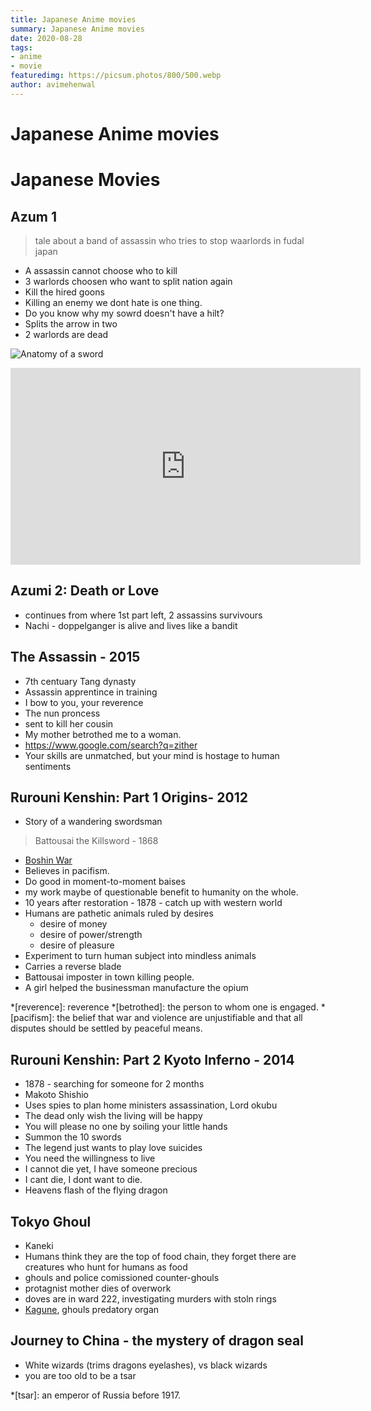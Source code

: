 ```yaml
---
title: Japanese Anime movies
summary: Japanese Anime movies
date: 2020-08-28
tags:
- anime
- movie
featuredimg: https://picsum.photos/800/500.webp
author: avimehenwal
---
```


# Japanese Anime movies



# Japanese Movies

<Box>
  <template v-slot:header>
    <h1>Swords</h1>
  </template>
  <template v-slot:body>
    <h3>Curved vs Straight swords differencce</h3>
    <p>
      The main difference is that curved swords are better at slashing while straight swords are better at thrusting.
    </p>
    <p>Water stone to sharpen sword</p>
    <a href="https://worldbuilding.stackexchange.com/questions/109436/curved-vs-straight-swords" target="_blank" rel="noopener noreferrer">
      stackexchange
    </a>
  </template>
</Box>

## Azum 1

> tale about a band of assassin who tries to stop waarlords in fudal japan

* A assassin cannot choose who to kill
* 3 warlords choosen who want to split nation again
* Kill the hired goons
* Killing an enemy we dont hate is one thing.
* Do you know why my sowrd doesn't have a hilt?
* Splits the arrow in two
* 2 warlords are dead

![Anatomy of a sword](https://www.anatomynote.com/wp-content/uploads/2018/09/2633/Medieval-sword-anatomy-structure.jpg)

<iframe width="560" height="315" src="https://www.youtube.com/embed/8Xh0XaJgHSk" frameborder="0" allow="accelerometer; autoplay; encrypted-media; gyroscope; picture-in-picture" allowfullscreen></iframe>

## Azumi 2: Death or Love

* continues from where 1st part left, 2 assassins survivours
* Nachi - doppelganger is alive and lives like a bandit

## The Assassin - 2015

* 7th centuary Tang dynasty
* Assassin apprentince in training
* I bow to you, your reverence
* The nun proncess
* sent to kill her cousin
* My mother betrothed me to a woman.
* https://www.google.com/search?q=zither
* Your skills are unmatched, but your mind is hostage to human sentiments

##  Rurouni Kenshin: Part 1 Origins- 2012

* Story of a wandering swordsman

> Battousai the Killsword - 1868

* [Boshin War](https://en.wikipedia.org/wiki/Boshin_War)
* Believes in pacifism.
* Do good in moment-to-moment baises
* my work maybe of questionable benefit to humanity on the whole.
* 10 years after restoration - 1878 - catch up with western world
* Humans are pathetic animals ruled by desires
  * desire of money
  * desire of power/strength
  * desire of pleasure
* Experiment to turn human subject into mindless animals
* Carries a reverse blade
* Battousai imposter in town killing people.
* A girl helped the businessman manufacture the opium

*[reverence]: reverence
*[betrothed]: the person to whom one is engaged.
*[pacifism]: the belief that war and violence are unjustifiable and that all disputes should be settled by peaceful means.

##  Rurouni Kenshin: Part 2 Kyoto Inferno - 2014

* 1878 - searching for someone for 2 months
* Makoto Shishio
* Uses spies to plan home ministers assassination, Lord okubu
* The dead only wish the living will be happy
* You will please no one by soiling your little hands
* Summon the 10 swords
* The legend just wants to play love suicides
* You need the willingness to live
* I cannot die yet, I have someone precious
* I cant die, I dont want to die.
* Heavens flash of the flying dragon

## Tokyo Ghoul

* Kaneki
* Humans think they are the top of food chain, they forget there are creatures who hunt for humans as food
* ghouls and police comissioned counter-ghouls
* protagnist mother dies of overwork
* doves are in ward 222, investigating murders with stoln rings
* [Kagune](https://tokyoghoul.fandom.com/wiki/Kagune), ghouls predatory organ

## Journey to China - the mystery of dragon seal

* White wizards (trims dragons eyelashes), vs black wizards
* you are too old to be a tsar

*[tsar]: an emperor of Russia before 1917.
